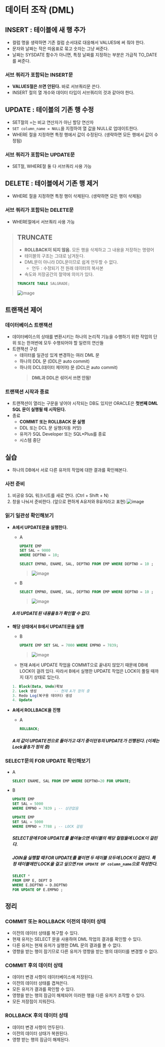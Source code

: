 # 데이터 조작 (DML)
## INSERT : 테이블에 새 행 추가
* 컬럼 명을 생략하면 기존 컬럼 순서대로 대응해서 VALUES에 써 줘야 한다.
* 문자와 날짜는 작은 따옴표로 묶고 숫자는 그냥 써준다.
* 날짜는 SYSDATE 함수가 아니면, 특정 날짜를 지정하는 부분은 가급적 TO_DATE를 써준다.

### 서브 쿼리가 포함되는 INSERT문
* **VALUES절은 쓰면 안된다.** 바로 서브쿼리문 쓴다.
* INSERT 절의 열 개수와 데이터 타입이 서브쿼리의 것과 같아야 한다.

## UPDATE : 테이블의 기존 행 수정
* SET절의 =는 비교 연산자가 아닌 할당 연산자
* `SET column_name = NULL`을 지정하여 열 값을 NULL로 업데이트한다.
* WHERE 절을 지정하면 특정 행에서 값이 수정된다. (생략하면 모든 행에서 값이 수정됨)

### 서브 쿼리가 포함되는 UPDATE문
* SET절, WHERE절 둘 다 서브쿼리 사용 가능

## DELETE : 테이블에서 기존 행 제거
* WHERE 절을 지정하면 특정 행이 삭제된다. (생략하면 모든 행이 삭제됨)

### 서브 쿼리가 포함되는 DELETE문
* WHERE절에서 서브쿼리 사용 가능

> ## TRUNCATE
> * **ROLLBACK이 되지 않음.** 모든 행을 삭제하고 그 내용을 저장하는 명령어
> * 테이블의 구조는 그대로 남겨둔다.
> * DML문이 아니라 DDL문이므로 쉽게 언두할 수 없다.
>   * 언두 : 수정되기 전 원래 데이터의 복사본
> * 속도와 저장공간의 절약에 의미가 있다.
> ```SQL
> TRUNCATE TABLE SALGRADE;
> ```
> ![image](https://user-images.githubusercontent.com/79209568/115097681-acd43100-9f66-11eb-86c2-0722d0cbd65f.png)
 
## 트랜잭션 제어
### 데이터베이스 트랜잭션
* 데이터베이스의 상태를 변환시키는 하나의 논리적 기능을 수행하기 위한 작업의 단위 또는 한꺼번에 모두 수행되어야 할 일련의 연산들
* 트랜잭션 구성
  * 데이터를 일관성 있게 변경하는 여러 DML 문
  * 하나의 DDL 문 (DDL은 auto commit)
  * 하나의 DCL(데이터 제어어) 문 (DCL은 auto commit)
    > **DML과 DDL은 섞어서 쓰면 안됨!**
### 트랜잭션 시작과 종료
* 트랜잭션이 열리는 구문을 넣어야 시작되는 DB도 있지만 ORACLE은 **첫번째 DML SQL 문이 실행될 때 시작된다.**
* 종료
  * **COMMIT 또는 ROLLBACK 문 실행**
  * DDL 또는 DCL 문 실행(자동 커밋)
  * 유저가 SQL Developer 또는 SQL\*Plus를 종료
  * 시스템 중단

## 실습
* 하나의 DB에서 서로 다른 유저의 작업에 대한 결과를 확인해본다.
### 사전 준비
1. 비공유 SQL 워크시트를 새로 연다. (Ctrl + Shift + N)
2. 창을 나눠서 준비한다. (앞으로 편하게 A유저와 B유저라고 표현)
  ![image](https://user-images.githubusercontent.com/79209568/115098430-16563e80-9f6b-11eb-939e-db6c0dea2138.png)

### 읽기 일관성 확인해보기
* **A에서 UPDATE문을 실행한다.**
  * A
    ```sql
    UPDATE EMP
    SET SAL = 9000
    WHERE DEPTNO = 10;

    SELECT EMPNO, ENAME, SAL, DEPTNO FROM EMP WHERE DEPTNO = 10 ;
    ```
    > ![image](https://user-images.githubusercontent.com/79209568/115098492-50274500-9f6b-11eb-93fd-b6faa6c58cb6.png)

  * B
    ```sql
    SELECT EMPNO, ENAME, SAL, DEPTNO FROM EMP WHERE DEPTNO = 10 ;
    ```
    > ![image](https://user-images.githubusercontent.com/79209568/115098573-b4e29f80-9f6b-11eb-940f-99e3c765595d.png)

  ##### A의 UPDATE된 내용을 B가 확인할 수 없다.

* **해당 상태에서 B에서 UPDATE문을 실행**
  * B
    ```SQL
    UPDATE EMP SET SAL = 7000 WHERE EMPNO = 7839;
    ```
    > ![image](https://user-images.githubusercontent.com/79209568/115098762-c4161d00-9f6c-11eb-85c5-d2399924a06d.png)

  * 현재 A에서 UPDATE 작업을 COMMIT으로 끝내지 않았기 때문에 DB에 LOCK이 걸려 있다. 따라서 B에서 실행한 UPDATE 작업은 LOCK이 풀릴 때까지 대기 상태로 있는다. 
  ```SQL
  1. Block(Data, Undo)확보
  2. Lock 생성        -- 현재 A가 정의 중
  3. Redo Log(복구용 데이터) 생성
  4. Update 
  ```
* **A에서 ROLLBACK을 진행**
  * A
    ```SQL
    ROLLBACK;
    ```
  ##### A의 값이 UPDATE전으로 돌아가고 대기 중이던 B의 UPDATE가 진행된다. (이제는 Lock을 B가 정의 중)
  
### SELECT문의 FOR UPDATE 확인해보기
* A
  ```SQL
  SELECT ENAME, SAL FROM EMP WHERE DEPTNO=20 FOR UPDATE;
  ```
* B
  ```SQL
  UPDATE EMP 
  SET SAL = 5000 
  WHERE EMPNO = 7839 ; -- 상관없음

  UPDATE EMP 
  SET SAL = 5000 
  WHERE EMPNO = 7788 ; -- LOCK 걸림
  ```
  ##### SELECT문에 FOR UPDATE를 붙여놓으면 테이블의 해당 컬럼들에 LOCK이 걸린다.
  ##### JOIN을 실행할 때 FOR UPDATE를 붙이면 두 테이블 모두에 LOCK이 걸린다. 특정 테이블에만 LOCK을 걸고 싶으면 `FOR UPDATE OF column_name`으로 작성한다.
    ```sql
    SELECT *
    FROM EMP E, DEPT D 
    WHERE E.DEPTNO = D.DEPTNO 
    FOR UPDATE OF E.EMPNO ;
    ```
## 정리
### COMMIT 또는 ROLLBACK 이전의 데이터 상태
* 이전의 데이터 상태를 복구할 수 있다.
* 현재 유저는 SELECT 문을 사용하여 DML 작업의 결과를 확인할 수 있다.
* 다른 유저는 현재 유저가 실행한 DML 문의 결과를 볼 수 없다.
* 영향을 받는 행이 잠기므로 다른 유저가 영향을 받는 행의 데이터를 변경할 수 없다.

### COMMIT 후의 데이터 상태
* 데이터 변경 사항이 데이터베이스에 저장된다.
* 이전의 데이터 상태를 겹쳐쓴다.
* 모든 유저가 결과를 확인할 수 있다.
* 영향을 받는 행의 잠금이 해제되어 이러한 행을 다른 유저가 조작할 수 있다.
* 모든 저장점이 지워진다.

### ROLLBACK 후의 데이터 상태
* 데이터 변경 사항이 언두된다.
* 이전의 데이터 상태가 복원된다.
* 영향 받는 행의 잠금이 해제된다.
